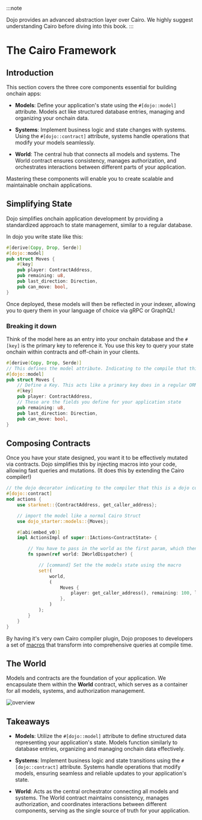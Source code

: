 :::note

Dojo provides an advanced abstraction layer over Cairo. We highly suggest understanding Cairo before diving into this book.
:::

# The Cairo Framework

## Introduction

This section covers the three core components essential for building onchain apps:

- **Models**: Define your application's state using the `#[dojo::model]` attribute. Models act like structured database entries, managing and organizing your onchain data.

- **Systems**: Implement business logic and state changes with systems. Using the `#[dojo::contract]` attribute, systems handle operations that modify your models seamlessly.

- **World**: The central hub that connects all models and systems. The World contract ensures consistency, manages authorization, and orchestrates interactions between different parts of your application.

Mastering these components will enable you to create scalable and maintainable onchain applications.

## Simplifying State

Dojo simplifies onchain application development by providing a standardized approach to state management, similar to a regular database.

In dojo you write state like this:

```rust
#[derive(Copy, Drop, Serde)]
#[dojo::model]
pub struct Moves {
    #[key]
    pub player: ContractAddress,
    pub remaining: u8,
    pub last_direction: Direction,
    pub can_move: bool,
}
```

Once deployed, these models will then be reflected in your indexer, allowing you to query them in your language of choice via gRPC or GraphQL!

### Breaking it down

Think of the model here as an entry into your onchain database and the `#[key]` is the primary key to reference it. You use this key to query your state onchain within contracts and off-chain in your clients.

```rust
#[derive(Copy, Drop, Serde)]
// This defines the model attribute. Indicating to the compile that this struct is a Model.
#[dojo::model]
pub struct Moves {
    // Define a Key. This acts like a primary key does in a regular ORM
    #[key]
    pub player: ContractAddress,
    // These are the fields you define for your application state
    pub remaining: u8,
    pub last_direction: Direction,
    pub can_move: bool,
}
```

## Composing Contracts

Once you have your state designed, you want it to be effectively mutated via contracts. Dojo simplifies this by injecting macros into your code, allowing fast queries and mutations. (It does this by extending the Cairo compiler!)

```rust
// the dojo decorator indicating to the compiler that this is a dojo contract
#[dojo::contract]
mod actions {
    use starknet::{ContractAddress, get_caller_address};

    // import the model like a normal Cairo Struct
    use dojo_starter::models::{Moves};

    #[abi(embed_v0)]
    impl ActionsImpl of super::IActions<ContractState> {

        // You have to pass in the world as the first param, which then allows you to set the models state.
        fn spawn(ref world: IWorldDispatcher) {

            // [command] Set the the models state using the macro
            set!(
                world,
                (
                    Moves {
                        player: get_caller_address(), remaining: 100, last_direction: Direction::None(()), can_move: true
                    },
                )
            );
        }
    }
}
```

By having it's very own Cairo compiler plugin, Dojo proposes to developers a set of [macros](/framework/contracts/macros.md) that transform into comprehensive queries at compile time.

## The World

<!-- TODO: This needs work -->

Models and contracts are the foundation of your application. We encapsulate them within the **World** contract, which serves as a container for all models, systems, and authorization management.

![overview](/world-map.png)

## Takeaways

- **Models**: Utilize the `#[dojo::model]` attribute to define structured data representing your application's state. Models function similarly to database entries, organizing and managing onchain data effectively.

- **Systems**: Implement business logic and state transitions using the `#[dojo::contract]` attribute. Systems handle operations that modify models, ensuring seamless and reliable updates to your application's state.

- **World**: Acts as the central orchestrator connecting all models and systems. The World contract maintains consistency, manages authorization, and coordinates interactions between different components, serving as the single source of truth for your application.
